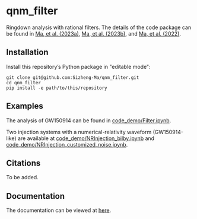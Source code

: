 # qnm_filter

Ringdown analysis with rational filters. The details of the code package can be found in [Ma, et al. (2023a)](https://arxiv.org/abs/2301.06705), [Ma, et al. (2023b)](https://arxiv.org/abs/2301.06639), and [Ma, et al. (2022)](https://arxiv.org/abs/2207.10870).

## Installation

Install this repository’s Python package in "editable mode":

```shell
git clone git@github.com:Sizheng-Ma/qnm_filter.git
cd qnm_filter
pip install -e path/to/this/repository
```

## Examples

The analysis of GW150914 can be found in [code_demo/Filter.ipynb](code_demo/Filter.ipynb).

Two injection systems with a numerical-relativity waveform (GW150914-like) are available at [code_demo/NRInjection_bilby.ipynb](code_demo/NRInjection_bilby.ipynb) and [code_demo/NRInjection_customized_noise.ipynb](code_demo/NRInjection_customized_noise.ipynb).

## Citations

To be added.

## Documentation

The documentation can be viewed at [here](https://sizheng-ma.github.io/qnm_filter/html/index.html).
